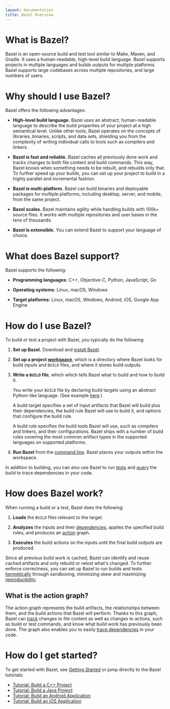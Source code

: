 ```yaml
---
layout: documentation
title: Bazel Overview
---
```


# What is Bazel?

Bazel is an open-source build and test tool similar to Make, Maven, and Gradle.
It uses a human-readable, high-level build language. Bazel supports projects in
multiple languages and builds outputs for multiple platforms. Bazel supports
large codebases across multiple repositories, and large numbers of users.


# Why should I use Bazel?

Bazel offers the following advantages:

*   **High-level build language.** Bazel uses an abstract, human-readable
    language to describe the build properties of your project at a high
    semantical level. Unlike other tools, Bazel operates on the *concepts*
    of libraries, binaries, scripts, and data sets, shielding you from the
    complexity of writing individual calls to tools such as compilers and
    linkers.

*   **Bazel is fast and reliable.** Bazel caches all previously done work and
    tracks changes to both file content and build commands. This way, Bazel
    knows when something needs to be rebuilt, and rebuilds only that. To further
    speed up your builds, you can set up your project to build in a  highly
    parallel and incremental fashion.

*   **Bazel is multi-platform.** Bazel can build binaries and deployable
    packages for multiple platforms, including desktop, server, and mobile,
    from the same project.

*   **Bazel scales.** Bazel maintains agility while handling builds with 100k+
    source files. It works with multiple repositories and user bases in the tens
    of thousands.

*   **Bazel is extensible.** You can extend Bazel to support your language of
    choice.


# What does Bazel support?

Bazel supports the following:

*  **Programming languages**: C++, Objective-C, Python, JavaScript, Go

*  **Operating systems**: Linux, macOS, Windows

*  **Target platforms**: Linux, macOS, Windows, Android, iOS, Google App Engine


# How do I use Bazel?

To build or test a project with Bazel, you typically do the following:

1.  **Set up Bazel.** Download and [install Bazel](https://docs.bazel.build/versions/master/install.html).

2.  **Set up a project [workspace](https://docs.bazel.build/versions/master/build-ref.html#workspaces)**,
    which is a directory where Bazel looks for build inputs and `BUILD` files,
    and where it stores build outputs.

3.  **Write a `BUILD` file**, which which tells Bazel what to build and how to
    build it.

    You write your `BUILD` file by declaring build targets using an abstract
    Python-like language. (See example [here](https://github.com/bazelbuild/bazel/blob/master/examples/cpp/BUILD).)

    A build target specifies a set of input artifacts that Bazel will build plus
    their dependencies, the build rule Bazel will use to build it, and options
    that configure the build rule.

    A build rule specifies the build tools Bazel will use, such as compilers and
    linkers, and their configurations. Bazel ships with a number of build rules
    covering the most common artifact types in the supported languages on
    supported platforms.

4. **Run Bazel** from the [command line](https://docs.bazel.build/versions/master/command-line-reference.html).
   Bazel places your outputs within the workspace.

In addition to building, you can also use Bazel to run [tests](https://docs.bazel.build/versions/master/test-encyclopedia.html)
and [query](https://docs.bazel.build/versions/master/query-how-to.html) the
build to trace dependencies in your code.


# How does Bazel work?

When running a build or a test, Bazel does the following:

1.  **Loads** the `BUILD` files relevant to the target.

2.  **Analyzes** the inputs and their [dependencies](https://docs.bazel.build/versions/master/build-ref.html#dependencies),
    applies the specified build rules, and produces an [action](https://docs.bazel.build/versions/master/skylark/concepts.html#evaluation-model)
    graph.

3.  **Executes** the build actions on the inputs until the final build outputs
    are produced.

Since all previous build work is cached, Bazel can identify and reuse cached
artifacts and only rebuild or retest what's changed. To further enforce
correctness, you can set up Bazel to run builds and tests [hermetically](https://docs.bazel.build/versions/master/bazel-user-manual.html#sandboxing)
through sandboxing, minimizing skew and maximizing [reproducibility](https://docs.bazel.build/versions/master/bazel-user-manual.html#correctness).


## What is the action graph?

The action graph represents the build artifacts, the relationships between them,
and the build actions that Bazel will perform. Thanks to this graph, Bazel can
[track](https://docs.bazel.build/versions/master/bazel-user-manual.html#build-consistency-and-incremental-builds)
changes to file content as well as changes to actions, such as build or test
commands, and know what build work has previously been done. The graph also
enables you to easily [trace dependencies](https://docs.bazel.build/versions/master/query-how-to.html)
in your code.


# How do I get started?

To get started with Bazel, see [Getting Started](https://docs.bazel.build/versions/master/getting-started.html)
or jump directly to the Bazel tutorials:

*   [Tutorial: Build a C++ Project](https://docs.bazel.build/versions/master/tutorial/cpp.html)
*   [Tutorial: Build a Java Project](https://docs.bazel.build/versions/master/tutorial/java.html)
*   [Tutorial: Build an Android Application](https://docs.bazel.build/versions/master/tutorial/android-app.html)
*   [Tutorial: Build an iOS Application](https://docs.bazel.build/versions/master/tutorial/ios-app.html)
